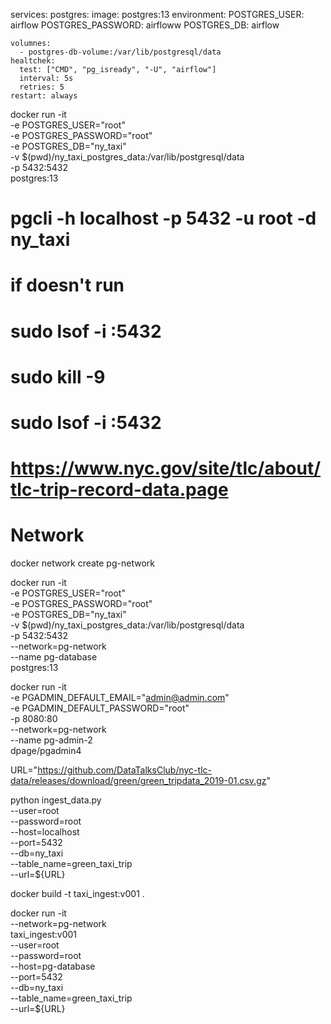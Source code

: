 services:
  postgres:
    image: postgres:13
    environment:
      POSTGRES_USER: airflow
      POSTGRES_PASSWORD: airfloww
      POSTGRES_DB: airflow

    volumnes:
      - postgres-db-volume:/var/lib/postgresql/data
    healtchek:
      test: ["CMD", "pg_isready", "-U", "airflow"]
      interval: 5s
      retries: 5
    restart: always


docker run -it \
  -e POSTGRES_USER="root" \
  -e POSTGRES_PASSWORD="root" \
  -e POSTGRES_DB="ny_taxi" \
  -v $(pwd)/ny_taxi_postgres_data:/var/lib/postgresql/data \
  -p 5432:5432 \
  postgres:13

# pgcli -h localhost -p 5432 -u root -d ny_taxi

# if doesn't run
# sudo lsof -i :5432
# sudo kill -9 <pid>
# sudo lsof -i :5432

# https://www.nyc.gov/site/tlc/about/tlc-trip-record-data.page


# Network
docker network create pg-network

docker run -it \
  -e POSTGRES_USER="root" \
  -e POSTGRES_PASSWORD="root" \
  -e POSTGRES_DB="ny_taxi" \
  -v $(pwd)/ny_taxi_postgres_data:/var/lib/postgresql/data \
  -p 5432:5432 \
  --network=pg-network \
  --name pg-database \
  postgres:13

docker run -it \
  -e PGADMIN_DEFAULT_EMAIL="admin@admin.com" \
  -e PGADMIN_DEFAULT_PASSWORD="root" \
  -p 8080:80 \
  --network=pg-network \
  --name pg-admin-2 \
  dpage/pgadmin4

URL="https://github.com/DataTalksClub/nyc-tlc-data/releases/download/green/green_tripdata_2019-01.csv.gz"

python ingest_data.py \
    --user=root \
    --password=root \
    --host=localhost \
    --port=5432 \
    --db=ny_taxi \
    --table_name=green_taxi_trip \
    --url=${URL}

docker build -t taxi_ingest:v001 .

docker run -it \
  --network=pg-network \
  taxi_ingest:v001 \
      --user=root \
      --password=root \
      --host=pg-database \
      --port=5432 \
      --db=ny_taxi \
      --table_name=green_taxi_trip \
      --url=${URL}

